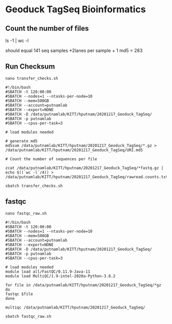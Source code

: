 # Geoduck TagSeq Bioinformatics

## Count the number of files
ls -1 | wc -l

should equal 141 seq samples *2lanes per sample + 1 md5 = 283

## Run Checksum

```
nano transfer_checks.sh
```
```
#!/bin/bash
#SBATCH -t 120:00:00
#SBATCH --nodes=1 --ntasks-per-node=10
#SBATCH --mem=500GB
#SBATCH --account=putnamlab
#SBATCH --export=NONE
#SBATCH -D /data/putnamlab/KITT/hputnam/20201217_Geoduck_TagSeq/
#SBATCH -p putnamlab
#SBATCH --cpus-per-task=3

# load modules needed

# generate md5
md5sum /data/putnamlab/KITT/hputnam/20201217_Geoduck_TagSeq/*.gz > /data/putnamlab/KITT/hputnam/20201217_Geoduck_TagSeq/URI.md5

# Count the number of sequences per file

zcat /data/putnamlab/KITT/hputnam/20201217_Geoduck_TagSeq/*fastq.gz | echo $((`wc -l`/4)) > /data/putnamlab/KITT/hputnam/20201217_Geoduck_TagSeq/rawread.counts.txt
```

```
sbatch transfer_checks.sh
```


## fastqc
```
nano fastqc_raw.sh
```

```
#!/bin/bash
#SBATCH -t 120:00:00
#SBATCH --nodes=1 --ntasks-per-node=10
#SBATCH --mem=500GB
#SBATCH --account=putnamlab
#SBATCH --export=NONE
#SBATCH -D /data/putnamlab/KITT/hputnam/20201217_Geoduck_TagSeq/
#SBATCH -p putnamlab
#SBATCH --cpus-per-task=3

# load modules needed
module load all/FastQC/0.11.9-Java-11
module load MultiQC/1.9-intel-2020a-Python-3.8.2

for file in /data/putnamlab/KITT/hputnam/20201217_Geoduck_TagSeq/*gz
do
fastqc $file
done

multiqc /data/putnamlab/KITT/hputnam/20201217_Geoduck_TagSeq/

```

```
sbatch fastqc_raw.sh
```